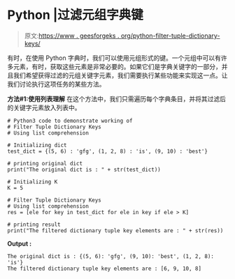 # Python |过滤元组字典键

> 原文:[https://www . geesforgeks . org/python-filter-tuple-dictionary-keys/](https://www.geeksforgeeks.org/python-filter-tuple-dictionary-keys/)

有时，在使用 Python 字典时，我们可以使用元组形式的键。一个元组中可以有许多元素，有时，获取这些元素是非常必要的。如果它们是字典关键字的一部分，并且我们希望获得过滤的元组关键字元素，我们需要执行某些功能来实现这一点。让我们讨论执行这项任务的某些方法。

**方法#1:使用列表理解**
在这个方法中，我们只需遍历每个字典条目，并将其过滤后的关键字元素放入列表中。

```
# Python3 code to demonstrate working of
# Filter Tuple Dictionary Keys
# Using list comprehension

# Initializing dict
test_dict = {(5, 6) : 'gfg', (1, 2, 8) : 'is', (9, 10) : 'best'}

# printing original dict
print("The original dict is : " + str(test_dict))

# Initializing K 
K = 5

# Filter Tuple Dictionary Keys
# Using list comprehension
res = [ele for key in test_dict for ele in key if ele > K]

# printing result
print("The filtered dictionary tuple key elements are : " + str(res))
```

**Output :**

```
The original dict is : {(5, 6): 'gfg', (9, 10): 'best', (1, 2, 8): 'is'}
The filtered dictionary tuple key elements are : [6, 9, 10, 8]

```